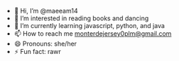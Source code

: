- 👋 Hi, I’m @maeeam14
- 👀 I’m interested in reading books and dancing
- 🌱 I’m currently learning javascript, python, and java
- 📫 How to reach me monterdejersey0plm@gmail.com
- 😄 Pronouns: she/her
- ⚡ Fun fact: rawr

<!---
maeeam14/maeeam14 is a ✨ special ✨ repository because its `README.md` (this file) appears on your GitHub profile.
You can click the Preview link to take a look at your changes.
--->
